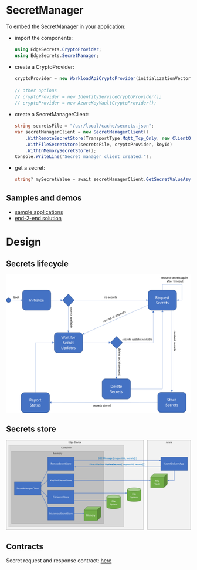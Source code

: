 # SecretManager
To embed the SecretManager in your application:

* import the components:
    ```c#
    using EdgeSecrets.CryptoProvider;
    using EdgeSecrets.SecretManager;
    ```

* create a CryptoProvider:
    ```c#
    cryptoProvider = new WorkloadApiCryptoProvider(initializationVector);

    // other options
    // cryptoProvider = new IdentityServiceCryptoProvider();
    // cryptoProvider = new AzureKeyVaultCryptoProvider();
    ```

* create a SecretManagerClient:
    ```c#
    string secretsFile = "/usr/local/cache/secrets.json";
    var secretManagerClient = new SecretManagerClient()
        .WithRemoteSecretStore(TransportType.Mqtt_Tcp_Only, new ClientOptions())
        .WithFileSecretStore(secretsFile, cryptoProvider, keyId)
        .WithInMemorySecretStore();
    Console.WriteLine("Secret manager client created.");
    ```

* get a secret:
    ```c#
    string? mySecretValue = await secretManagerClient.GetSecretValueAsync("mySecretName", null, DateTime.Now);
    ```

## Samples and demos
* [sample applications](../Samples/)
* [end-2-end solution](../docs/e2e-demo.md)

# Design
## Secrets lifecycle
![](../images/edge-secrets-lifecycle.png)

## Secrets store
![](../images/edge-secrets-stores.png)

## Contracts
Secret request and response contract: [here](../docs/contracts.md)